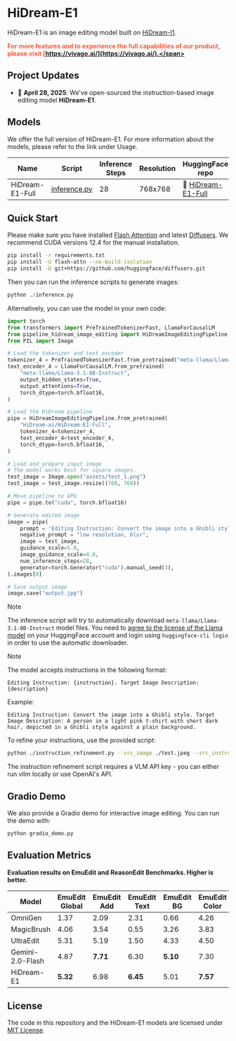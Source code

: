 # HiDream-E1

HiDream-E1 is an image editing model built on [HiDream-I1](https://github.com/HiDream-ai/HiDream-I1).

<!-- ![Overview](demo.jpg) -->
<span style="color: #FF5733; font-weight: bold">For more features and to experience the full capabilities of our product, please visit [https://vivago.ai/](https://vivago.ai/).</span>

## Project Updates
- 🚀 **April 28, 2025**: We've open-sourced the instruction-based image editing model **HiDream-E1**. 


## Models

We offer the full version of HiDream-E1. For more information about the models, please refer to the link under Usage.

| Name            | Script                                             | Inference Steps | Resolution | HuggingFace repo       |
| --------------- | -------------------------------------------------- | --------------- | ---------- | ---------------------- |
| HiDream-E1-Full | [inference.py](./inference.py)                     | 28              | 768x768    | 🤗 [HiDream-E1-Full](https://huggingface.co/HiDream-ai/HiDream-E1-Full)  |

## Quick Start
Please make sure you have installed [Flash Attention](https://github.com/Dao-AILab/flash-attention) and latest [Diffusers](https://github.com/huggingface/diffusers.git). We recommend CUDA versions 12.4 for the manual installation.

```sh
pip install -r requirements.txt
pip install -U flash-attn --no-build-isolation
pip install -U git+https://github.com/huggingface/diffusers.git
```

Then you can run the inference scripts to generate images:

``` python 
python ./inference.py
```

Alternatively, you can use the model in your own code:

```python
import torch
from transformers import PreTrainedTokenizerFast, LlamaForCausalLM
from pipeline_hidream_image_editing import HiDreamImageEditingPipeline
from PIL import Image

# Load the tokenizer and text encoder
tokenizer_4 = PreTrainedTokenizerFast.from_pretrained("meta-llama/Llama-3.1-8B-Instruct")
text_encoder_4 = LlamaForCausalLM.from_pretrained(
    "meta-llama/Llama-3.1-8B-Instruct",
    output_hidden_states=True,
    output_attentions=True,
    torch_dtype=torch.bfloat16,
)

# Load the HiDream pipeline
pipe = HiDreamImageEditingPipeline.from_pretrained(
    "HiDream-ai/HiDream-E1-Full",
    tokenizer_4=tokenizer_4,
    text_encoder_4=text_encoder_4,
    torch_dtype=torch.bfloat16,
)

# Load and prepare input image
# The model works best for square images.
test_image = Image.open("assets/test_1.png")
test_image = test_image.resize((768, 768))

# Move pipeline to GPU
pipe = pipe.to("cuda", torch.bfloat16)

# Generate edited image
image = pipe(
    prompt = 'Editing Instruction: Convert the image into a Ghibli style. Target Image Description: A person in a light pink t-shirt with short dark hair, depicted in a Ghibli style against a plain background.',
    negative_prompt = "low resolution, blur",
    image = test_image,
    guidance_scale=5.0,
    image_guidance_scale=4.0,
    num_inference_steps=28,
    generator=torch.Generator("cuda").manual_seed(3),
).images[0]

# Save output image
image.save("output.jpg")
```

> [!NOTE]
> The inference script will try to automatically download `meta-llama/Llama-3.1-8B-Instruct` model files. You need to [agree to the license of the Llama model](https://huggingface.co/meta-llama/Llama-3.1-8B-Instruct) on your HuggingFace account and login using `huggingface-cli login` in order to use the automatic downloader.


> [!NOTE]
> The model accepts instructions in the following format:
> ```
> Editing Instruction: {instruction}. Target Image Description: {description}
> ```
> 
> Example:
> ```
> Editing Instruction: Convert the image into a Ghibli style. Target Image Description: A person in a light pink t-shirt with short dark hair, depicted in a Ghibli style against a plain background.
> ```
> 
> To refine your instructions, use the provided script:
> ```bash
> python ./instruction_refinement.py --src_image ./test.jpeg --src_instruction "convert the image into a Ghibli style"
> ```
> 
> The instruction refinement script requires a VLM API key - you can either run vllm locally or use OpenAI's API.

## Gradio Demo

We also provide a Gradio demo for interactive image editing. You can run the demo with:

``` python
python gradio_demo.py 
```
<!-- 
## Examples

Below are demonstration examples of HiDream-E1's capabilities:

![Example Results](case.jpg) -->


## Evaluation Metrics

**Evaluation results on EmuEdit and ReasonEdit Benchmarks. Higher is better.**

| Model              | EmuEdit Global | EmuEdit Add  | EmuEdit Text | EmuEdit BG   | EmuEdit Color | EmuEdit Style | EmuEdit Remove | EmuEdit Local | EmuEdit Average | ReasonEdit |
|--------------------|----------------|--------------|--------------|--------------|---------------|---------------|----------------|---------------|-----------------|------------|
| OmniGen            | 1.37           | 2.09         | 2.31         | 0.66         | 4.26          | 2.36          | 4.73           | 2.10          | 2.67            | 7.36       |
| MagicBrush         | 4.06           | 3.54         | 0.55         | 3.26         | 3.83          | 2.07          | 2.70           | 3.28          | 2.81            | 1.75       |
| UltraEdit          | 5.31           | 5.19         | 1.50         | 4.33         | 4.50          | 5.71          | 2.63           | 4.58          | 4.07            | 2.89       |
| Gemini-2.0-Flash   | 4.87           | **7.71** | 6.30         | **5.10** | 7.30          | 3.33          | 5.94           | 6.29          | 5.99            | 6.95       |
| HiDream-E1         | **5.32** | 6.98         | **6.45** | 5.01         | **7.57** | **6.49** | **5.99** | **6.35** | **6.40** | **7.54** |

## License

The code in this repository and the HiDream-E1 models are licensed under [MIT License](./LICENSE).